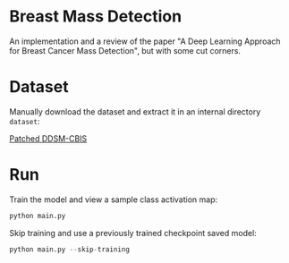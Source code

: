 # Breast Mass Detection

An implementation and a review of the paper "A Deep Learning Approach for
Breast Cancer Mass Detection", but with some cut corners.

# Dataset

Manually download the dataset and extract it in an internal directory `dataset`:

[Patched DDSM-CBIS](https://www.kaggle.com/llkihn/ddsm-cbis-patch)

# Run

Train the model and view a sample class activation map:

```python
python main.py
```

Skip training and use a previously trained checkpoint saved model:

```python
python main.py --skip-training
```
